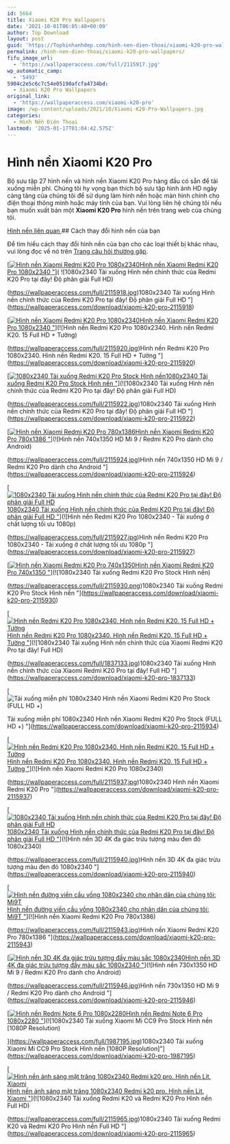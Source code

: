 ```yaml
---
id: 5664
title: Xiaomi K20 Pro Wallpapers
date: '2021-10-01T06:05:40+00:00'
author: Top Download
layout: post
guid: 'https://Tophinhanhdep.com/hinh-nen-dien-thoai/xiaomi-k20-pro-wallpapers/'
permalink: /hinh-nen-dien-thoai/xiaomi-k20-pro-wallpapers/
fifu_image_url:
  - 'https://wallpaperaccess.com/full/2115917.jpg'
wp_automatic_camp:
  - '5493'
5904c2e5c6c7c54e05190afcfa4734bd:
  - Xiaomi K20 Pro Wallpapers
original_link:
  - 'https://wallpaperaccess.com/xiaomi-k20-pro'
image: /wp-content/uploads/2021/10/Xiaomi-K20-Pro-Wallpapers.jpg
categories:
  - Hình Nền Điện Thoại
lastmod: '2025-01-17T01:04:42.575Z'
---
```

# Hình nền Xiaomi K20 Pro

Bộ sưu tập 27 hình nền và hình nền Xiaomi K20 Pro hàng đầu có sẵn để tải xuống miễn phí. Chúng tôi hy vọng bạn thích bộ sưu tập hình ảnh HD ngày càng tăng của chúng tôi để sử dụng làm hình nền hoặc màn hình chính cho điện thoại thông minh hoặc máy tính của bạn. Vui lòng liên hệ chúng tôi nếu bạn muốn xuất bản một **Xiaomi K20 Pro** hình nền trên trang web của chúng tôi.

[Hình nền liên quan ](#related) ## Cách thay đổi hình nền của bạn

Để tìm hiểu cách thay đổi hình nền của bạn cho các loại thiết bị khác nhau, vui lòng đọc về nó trên [Trang câu hỏi thường gặp](https://tophinhanhdep.com/faq/).

  
[[![Hình nền Xiaomi Redmi K20 Pro 1080x2340](https://wallpaperaccess.com/full/2115917.jpg)Hình nền Xiaomi Redmi K20 Pro 1080x2340 "](https://wallpaperaccess.com/download/xiaomi-k20-pro-2115917)]( ![1080x2340 Tải xuống Hình nền chính thức của Redmi K20 Pro tại đây!  Độ phân giải Full HD)

(https://wallpaperaccess.com/full/2115918.jpg)1080x2340 Tải xuống Hình nền chính thức của Redmi K20 Pro tại đây! Độ phân giải Full HD "](https://wallpaperaccess.com/download/xiaomi-k20-pro-2115918)

[[![Hình nền Xiaomi Redmi K20 Pro 1080x2340](https://wallpaperaccess.com/full/2115919.jpg)Hình nền Xiaomi Redmi K20 Pro 1080x2340 "](https://wallpaperaccess.com/download/xiaomi-k20-pro-2115919)](![Hình nền Redmi K20 Pro 1080x2340.  Hình nền Redmi K20.  15 Full HD + Tường)

(https://wallpaperaccess.com/full/2115920.jpg)Hình nền Redmi K20 Pro 1080x2340. Hình nền Redmi K20. 15 Full HD + Tường "](https://wallpaperaccess.com/download/xiaomi-k20-pro-2115920)

[[![1080x2340 Tải xuống Redmi K20 Pro Stock Hình nền](https://wallpaperaccess.com/full/2115921.png)1080x2340 Tải xuống Redmi K20 Pro Stock Hình nền "](https://wallpaperaccess.com/download/xiaomi-k20-pro-2115921)](![1080x2340 Tải xuống Hình nền chính thức của Redmi K20 Pro tại đây!  Độ phân giải Full HD)

(https://wallpaperaccess.com/full/2115922.jpg)1080x2340 Tải xuống Hình nền chính thức của Redmi K20 Pro tại đây! Độ phân giải Full HD "](https://wallpaperaccess.com/download/xiaomi-k20-pro-2115922)

[[![Hình nền Xiaomi Redmi K20 Pro 780x1386](https://wallpaperaccess.com/full/2115923.jpg)Hình nền Xiaomi Redmi K20 Pro 780x1386 "](https://wallpaperaccess.com/download/xiaomi-k20-pro-2115923)](![Hình nền 740x1350 HD Mi 9 / Redmi K20 Pro dành cho Android)

(https://wallpaperaccess.com/full/2115924.jpg)Hình nền 740x1350 HD Mi 9 / Redmi K20 Pro dành cho Android "](https://wallpaperaccess.com/download/xiaomi-k20-pro-2115924)

[[![1080x2340 Tải xuống Hình nền chính thức của Redmi K20 Pro tại đây!  Độ phân giải Full HD](https://wallpaperaccess.com/full/2115925.jpg)1080x2340 Tải xuống Hình nền chính thức của Redmi K20 Pro tại đây! Độ phân giải Full HD "](https://wallpaperaccess.com/download/xiaomi-k20-pro-2115925)](![Hình nền Redmi K20 Pro 1080x2340 - Tải xuống ở chất lượng tối ưu 1080p)

(https://wallpaperaccess.com/full/2115927.jpg)Hình nền Redmi K20 Pro 1080x2340 - Tải xuống ở chất lượng tối ưu 1080p "](https://wallpaperaccess.com/download/xiaomi-k20-pro-2115927)

[[![Hình nền Xiaomi Redmi K20 Pro 740x1350](https://wallpaperaccess.com/full/2115928.jpg)Hình nền Xiaomi Redmi K20 Pro 740x1350 "](https://wallpaperaccess.com/download/xiaomi-k20-pro-2115928)](![1080x2340 Tải xuống Redmi K20 Pro Stock Hình nền)

(https://wallpaperaccess.com/full/2115930.png)1080x2340 Tải xuống Redmi K20 Pro Stock Hình nền "](https://wallpaperaccess.com/download/xiaomi-k20-pro-2115930)

[[![Hình nền Redmi K20 Pro 1080x2340.  Hình nền Redmi K20.  15 Full HD + Tường](https://wallpaperaccess.com/full/2115931.jpg)Hình nền Redmi K20 Pro 1080x2340. Hình nền Redmi K20. 15 Full HD + Tường "](https://wallpaperaccess.com/download/xiaomi-k20-pro-2115931)](![1080x2340 Tải xuống Hình nền chính thức của Xiaomi Redmi K20 Pro tại đây!  Full HD)

(https://wallpaperaccess.com/full/1837133.jpg)1080x2340 Tải xuống Hình nền chính thức của Xiaomi Redmi K20 Pro tại đây! Full HD "](https://wallpaperaccess.com/download/xiaomi-k20-pro-1837133)

[![Tải xuống miễn phí 1080x2340 Hình nền Xiaomi Redmi K20 Pro Stock (FULL HD +)](https://wallpaperaccess.com/full/2115934.jpg)

Tải xuống miễn phí 1080x2340 Hình nền Xiaomi Redmi K20 Pro Stock (FULL HD +) "](https://wallpaperaccess.com/download/xiaomi-k20-pro-2115934)

[[![Hình nền Redmi K20 Pro 1080x2340.  Hình nền Redmi K20.  15 Full HD + Tường](https://wallpaperaccess.com/full/2115935.jpg)Hình nền Redmi K20 Pro 1080x2340. Hình nền Redmi K20. 15 Full HD + Tường "](https://wallpaperaccess.com/download/xiaomi-k20-pro-2115935)](![Hình nền Xiaomi Redmi K20 Pro 1080x2340)

(https://wallpaperaccess.com/full/2115937.jpg)1080x2340 Hình nền Xiaomi Redmi K20 Pro "](https://wallpaperaccess.com/download/xiaomi-k20-pro-2115937)

[[![1080x2340 Tải xuống Hình nền chính thức của Redmi K20 Pro tại đây!  Độ phân giải Full HD](https://wallpaperaccess.com/full/2115939.jpg)1080x2340 Tải xuống Hình nền chính thức của Redmi K20 Pro tại đây! Độ phân giải Full HD "](https://wallpaperaccess.com/download/xiaomi-k20-pro-2115939)](![Hình nền 3D 4K đa giác trừu tượng màu đen đỏ 1080x2340)

(https://wallpaperaccess.com/full/2115940.jpg)Hình nền 3D 4K đa giác trừu tượng màu đen đỏ 1080x2340 "](https://wallpaperaccess.com/download/xiaomi-k20-pro-2115940)

[[![Hình nền đường viền cầu vồng 1080x2340 cho nhân dân của chúng tôi: Mi9T](https://wallpaperaccess.com/full/2061896.png)Hình nền đường viền cầu vồng 1080x2340 cho nhân dân của chúng tôi: Mi9T "](https://wallpaperaccess.com/download/xiaomi-k20-pro-2061896)](![Hình nền Xiaomi Redmi K20 Pro 780x1386)

(https://wallpaperaccess.com/full/2115943.jpg)Hình nền Xiaomi Redmi K20 Pro 780x1386 "](https://wallpaperaccess.com/download/xiaomi-k20-pro-2115943)

[[![Hình nền 3D 4K đa giác trừu tượng đầy màu sắc 1080x2340](https://wallpaperaccess.com/full/2115945.jpg)Hình nền 3D 4K đa giác trừu tượng đầy màu sắc 1080x2340 "](https://wallpaperaccess.com/download/xiaomi-k20-pro-2115945)](![Hình nền 730x1350 HD Mi 9 / Redmi K20 Pro dành cho Android)

(https://wallpaperaccess.com/full/2115946.jpg)Hình nền 730x1350 HD Mi 9 / Redmi K20 Pro dành cho Android "](https://wallpaperaccess.com/download/xiaomi-k20-pro-2115946)

[[![Hình nền Redmi Note 6 Pro 1080x2280](https://wallpaperaccess.com/full/1911479.jpg)Hình nền Redmi Note 6 Pro 1080x2280 "](https://wallpaperaccess.com/download/xiaomi-k20-pro-1911479)](![1080x2340 Tải xuống Xiaomi Mi CC9 Pro Stock Hình nền [1080P Resolution)

](https://wallpaperaccess.com/full/1987195.jpg)1080x2340 Tải xuống Xiaomi Mi CC9 Pro Stock Hình nền \[1080P Resolution\]"](https://wallpaperaccess.com/download/xiaomi-k20-pro-1987195)

[[![Hình nền ánh sáng mặt trăng 1080x2340 Redmi k20 pro.  Hình nền Lit, Xiaomi](https://wallpaperaccess.com/full/2115961.jpg)Hình nền ánh sáng mặt trăng 1080x2340 Redmi k20 pro. Hình nền Lit, Xiaomi "](https://wallpaperaccess.com/download/xiaomi-k20-pro-2115961)](![1080x2340 Tải xuống Redmi K20 và Redmi K20 Pro Hình nền Full HD)

(https://wallpaperaccess.com/full/2115965.jpg)1080x2340 Tải xuống Redmi K20 và Redmi K20 Pro Hình nền Full HD "](https://wallpaperaccess.com/download/xiaomi-k20-pro-2115965)
